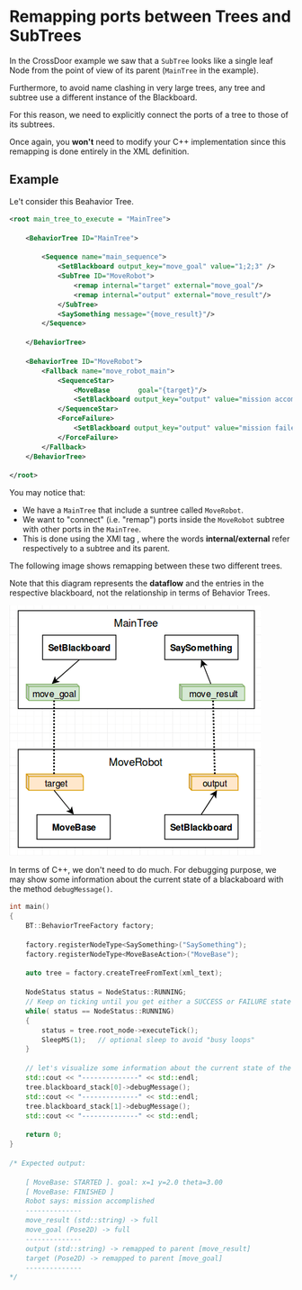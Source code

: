# Remapping ports between Trees and SubTrees 

In the CrossDoor example we saw that a `SubTree` looks like a single
leaf Node from the point of view of its parent (`MainTree` in the example).

Furthermore, to avoid name clashing in very large trees, any tree and subtree
use a different instance of the Blackboard.

For this reason, we need to explicitly connect the ports of a tree to those
of its subtrees.

Once again, you __won't__ need to modify your C++ implementation since this 
remapping is done entirely in the XML definition.

## Example

Le't consider this Beahavior Tree.

```XML
<root main_tree_to_execute = "MainTree">

    <BehaviorTree ID="MainTree">

        <Sequence name="main_sequence">
            <SetBlackboard output_key="move_goal" value="1;2;3" />
            <SubTree ID="MoveRobot">
                <remap internal="target" external="move_goal"/>
                <remap internal="output" external="move_result"/>
            </SubTree>
            <SaySomething message="{move_result}"/>
        </Sequence>

    </BehaviorTree>

    <BehaviorTree ID="MoveRobot">
        <Fallback name="move_robot_main">
            <SequenceStar>
                <MoveBase       goal="{target}"/>
                <SetBlackboard output_key="output" value="mission accomplished" />
            </SequenceStar>
            <ForceFailure>
                <SetBlackboard output_key="output" value="mission failed" />
            </ForceFailure>
        </Fallback>
    </BehaviorTree>

</root>
```

You may notice that:

- We have a `MainTree` that include a suntree called `MoveRobot`.
- We want to "connect" (i.e. "remap") ports inside the `MoveRobot` subtree
with other ports in the `MainTree`.
- This is done using the XMl tag __<remap>__, where the words __internal/external__
  refer respectively to a subtree and its parent.


The following image shows remapping between these two different trees.

Note that this diagram represents the __dataflow__ and the entries in the
respective blackboard, not the relationship in terms of Behavior Trees.

![ports remapping](images/t06_remapping.png)

In terms of C++, we don't need to do much. For debugging purpose, we may show some
information about the current state of a blackaboard with the method `debugMessage()`.

```C++
int main()
{
    BT::BehaviorTreeFactory factory;

    factory.registerNodeType<SaySomething>("SaySomething");
    factory.registerNodeType<MoveBaseAction>("MoveBase");

    auto tree = factory.createTreeFromText(xml_text);

    NodeStatus status = NodeStatus::RUNNING;
    // Keep on ticking until you get either a SUCCESS or FAILURE state
    while( status == NodeStatus::RUNNING)
    {
        status = tree.root_node->executeTick();
        SleepMS(1);   // optional sleep to avoid "busy loops"
    }

    // let's visualize some information about the current state of the blackboards.
    std::cout << "--------------" << std::endl;
    tree.blackboard_stack[0]->debugMessage();
    std::cout << "--------------" << std::endl;
    tree.blackboard_stack[1]->debugMessage();
    std::cout << "--------------" << std::endl;

    return 0;
}

/* Expected output:

    [ MoveBase: STARTED ]. goal: x=1 y=2.0 theta=3.00
    [ MoveBase: FINISHED ]
    Robot says: mission accomplished
    --------------
    move_result (std::string) -> full
    move_goal (Pose2D) -> full
    --------------
    output (std::string) -> remapped to parent [move_result]
    target (Pose2D) -> remapped to parent [move_goal]
    --------------
*/
```




